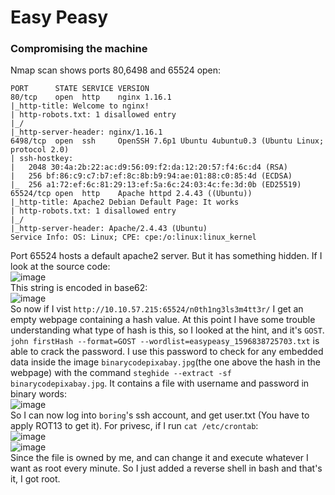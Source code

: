 # Easy Peasy

### Compromising the machine
Nmap scan shows ports 80,6498 and 65524 open: 

    PORT      STATE SERVICE VERSION
    80/tcp    open  http    nginx 1.16.1
    |_http-title: Welcome to nginx!
    | http-robots.txt: 1 disallowed entry 
    |_/
    |_http-server-header: nginx/1.16.1
    6498/tcp  open  ssh     OpenSSH 7.6p1 Ubuntu 4ubuntu0.3 (Ubuntu Linux; protocol 2.0)
    | ssh-hostkey: 
    |   2048 30:4a:2b:22:ac:d9:56:09:f2:da:12:20:57:f4:6c:d4 (RSA)
    |   256 bf:86:c9:c7:b7:ef:8c:8b:b9:94:ae:01:88:c0:85:4d (ECDSA)
    |_  256 a1:72:ef:6c:81:29:13:ef:5a:6c:24:03:4c:fe:3d:0b (ED25519)
    65524/tcp open  http    Apache httpd 2.4.43 ((Ubuntu))
    |_http-title: Apache2 Debian Default Page: It works
    | http-robots.txt: 1 disallowed entry 
    |_/
    |_http-server-header: Apache/2.4.43 (Ubuntu)
    Service Info: OS: Linux; CPE: cpe:/o:linux:linux_kernel

Port 65524 hosts a default apache2 server. But it has something hidden. If I look at the source code: <br />
![image](https://github.com/user-attachments/assets/6086a47b-c9ed-4cdb-a04c-0561be1289e1)<br />
This string is encoded in base62: <br />
![image](https://github.com/user-attachments/assets/6b2296b7-f261-4ca2-90ea-1b05739d4be5)<br />
So now if I vist `http://10.10.57.215:65524/n0th1ng3ls3m4tt3r/` I get an empty webpage containing a hash value. At this point I have some trouble understanding what type of hash is this, so I looked at the hint, and it's `GOST`.<br />
`john firstHash --format=GOST --wordlist=easypeasy_1596838725703.txt` is able to crack the password. I use this password to check for any embedded data inside the image `binarycodepixabay.jpg`(the one above the hash in the webpage) with the command `steghide --extract -sf binarycodepixabay.jpg`. It contains a file with username and password in binary words: <br />
![image](https://github.com/user-attachments/assets/fca3275a-9389-40a5-87fb-f6dc7924764d)<br />
So I can now log into `boring`'s ssh account, and get user.txt (You have to apply ROT13 to get it).  For privesc, if I run `cat /etc/crontab`: <br />
![image](https://github.com/user-attachments/assets/4947d63d-de50-486f-b099-6f499050e34b)<br />
![image](https://github.com/user-attachments/assets/e452fe38-2a0c-4d2c-8e7d-bee6e1bfa883)<br />
Since the file is owned by me, and can change it and execute whatever I want as root every minute. So I just added a reverse shell in bash and that's it, I got root. 


